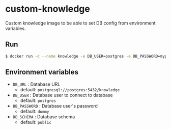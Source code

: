 # custom-knowledge

Custom knowledge image to be able to set DB config from environment variables.

## Run
```sh
$ docker run -d --name knowledge -e DB_USER=postgres -e DB_PASSWORD=mypassword mas9612/custom-knowledge
```

## Environment variables
* `DB_URL` : Database URL
    - default: `postgresql://postgres:5432/knowledge`
* `DB_USER` : Database user to connect to database
    - default: `postgres`
* `DB_PASSWORD` : Database user's password
    - default: `dummy`
* `DB_SCHEMA` : Database schema
    - default: `public`
